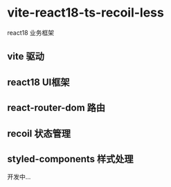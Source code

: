 # vite-react18-ts-recoil-less
react18 业务框架

## vite 驱动


## react18 UI框架

## react-router-dom 路由


## recoil 状态管理


## styled-components 样式处理



开发中...